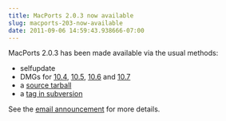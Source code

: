 ```yaml
---
title: MacPorts 2.0.3 now available
slug: macports-203-now-available
date: 2011-09-06 14:59:43.938666-07:00
---
```


MacPorts 2.0.3 has been made available via the usual methods:

* selfupdate
* DMGs for [10.4](https://distfiles.macports.org/MacPorts/MacPorts-2.0.3-10.4-Tiger.dmg "10.5 DMG"), [10.5](https://distfiles.macports.org/MacPorts/MacPorts-2.0.3-10.5-Leopard.dmg "10.5 DMG"), [10.6](https://distfiles.macports.org/MacPorts/MacPorts-2.0.3-10.6-SnowLeopard.dmg "10.6 DMG") and [10.7](https://distfiles.macports.org/MacPorts/MacPorts-2.0.3-10.7-Lion.dmg "10.7 DMG")
* a [source tarball](https://www.macports.org/install.php#source)
* a [tag in subversion](https://svn.macports.org/repository/macports/tags/release_2.0.3)

See the [email announcement](https://lists.macosforge.org/pipermail/macports-announce/2011-September/000019.html) for more details.
